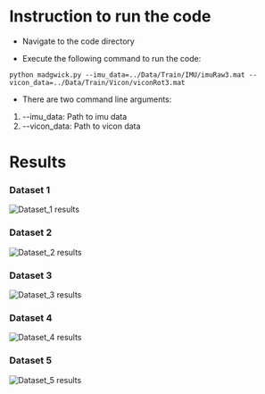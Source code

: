# Instruction to run the code
* Navigate to the code directory

* Execute the following command to run the code: 

```
python madgwick.py --imu_data=../Data/Train/IMU/imuRaw3.mat --vicon_data=../Data/Train/Vicon/viconRot3.mat
```

* There are two command line arguments:
1) --imu_data: Path to imu data
2) --vicon_data: Path to vicon data

# Results
### Dataset 1
![Dataset_1 results](https://github.com/Pratiquea/drone-course/blob/master/madgwick_filter/images/Train_1.png)
### Dataset 2
![Dataset_2 results](https://github.com/Pratiquea/drone-course/blob/master/madgwick_filter/images/Train_2.png)
### Dataset 3
![Dataset_3 results](https://github.com/Pratiquea/drone-course/blob/master/madgwick_filter/images/Train_3.png)
### Dataset 4
![Dataset_4 results](https://github.com/Pratiquea/drone-course/blob/master/madgwick_filter/images/Train_4.png)
### Dataset 5
![Dataset_5 results](https://github.com/Pratiquea/drone-course/blob/master/madgwick_filter/images/Train_5.png)
